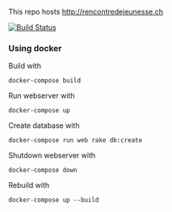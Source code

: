 This repo hosts http://rencontredejeunesse.ch

[![Build Status](https://semaphoreci.com/api/v1/js-tech/rencontredejeunesse/branches/master/badge.svg)](https://semaphoreci.com/js-tech/rencontredejeunesse)

### Using docker

Build with

```
docker-compose build
```

Run webserver with

```
docker-compose up
```

Create database with

```
docker-compose run web rake db:create
```

Shutdown webserver with

```
docker-compose down
```

Rebuild with

```
docker-compose up --build
```